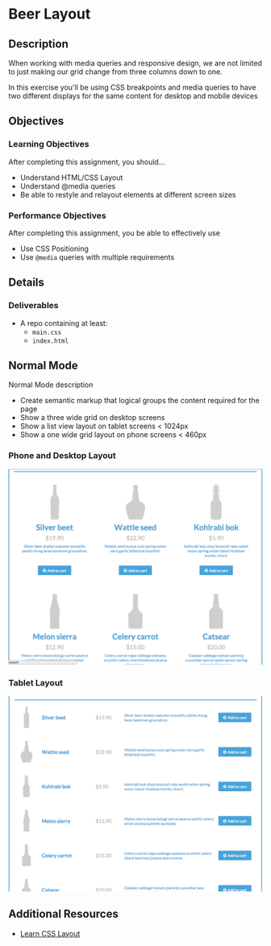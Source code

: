 # Beer Layout

## Description

When working with media queries and responsive design, we are not limited to just making our grid change from three columns down to one.

In this exercise you'll be using CSS breakpoints and media queries to have two different displays for the same content for desktop and mobile devices


## Objectives

### Learning Objectives

After completing this assignment, you should…

* Understand HTML/CSS Layout
* Understand @media queries
* Be able to restyle and relayout elements at different screen sizes


### Performance Objectives

After completing this assignment, you be able to effectively use

* Use CSS Positioning
* Use `@media` queries with multiple requirements

## Details

### Deliverables

* A repo containing at least:
  * `main.css`
  * `index.html`


## Normal Mode
Normal Mode description
            
* Create semantic markup that logical groups the content required for the page
* Show a three wide grid on desktop screens
* Show a list view layout on tablet screens < 1024px
* Show a one wide grid layout on phone screens < 460px

### Phone and Desktop Layout

![](phone-desktop.png)

### Tablet Layout

![](tablet.png)

## Additional Resources

- [Learn CSS Layout](http://learnlayout.com/)
